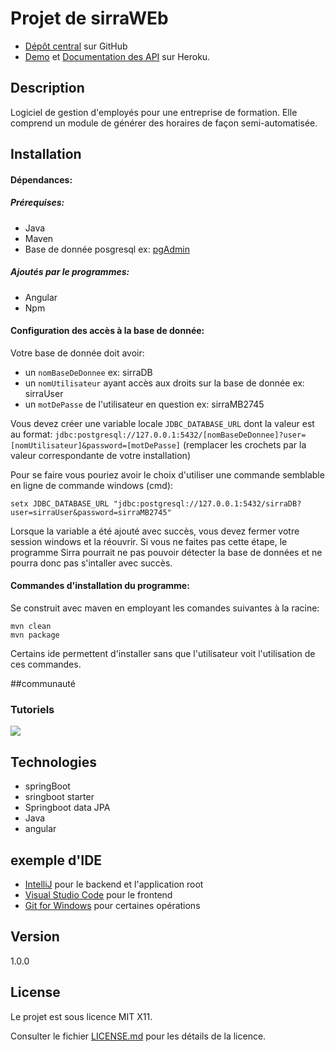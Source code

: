 # Projet de sirraWEb
* [Dépôt central](https://github.com/pierrelucueisd/Demo-INF5001) sur GitHub
* [Demo](https://inf5001-demo.herokuapp.com/) et 
[Documentation des API](https://inf5001-demo.herokuapp.com/swagger-ui.html) sur Heroku.
## Description
Logiciel de gestion d'employés pour une entreprise de formation. Elle comprend un module 
 de générer des horaires de façon semi-automatisée.

## Installation
#### Dépendances: 
##### Prérequises:
* Java
* Maven
* Base de donnée posgresql ex: [pgAdmin](https://www.pgadmin.org/download/)
##### Ajoutés par le programmes:
* Angular
* Npm
#### Configuration des accès à la base de donnée: 
Votre base de donnée doit avoir:
 * un `nomBaseDeDonnee` ex: sirraDB
 * un `nomUtilisateur` ayant accès aux droits sur la base de donnée  ex: sirraUser
 * un `motDePasse` de l'utilisateur en question ex: sirraMB2745
 
Vous devez créer une variable locale ``JDBC_DATABASE_URL``
dont la valeur est au format: 
``jdbc:postgresql://127.0.0.1:5432/[nomBaseDeDonnee]?user=[nomUtilisateur]&password=[motDePasse]`` 
(remplacer les crochets par la valeur correspondante de votre installation)

Pour se faire vous pouriez avoir le choix d'utiliser une commande semblable en ligne de commande windows (cmd):
```
setx JDBC_DATABASE_URL "jdbc:postgresql://127.0.0.1:5432/sirraDB?user=sirraUser&password=sirraMB2745"
```
Lorsque la variable a été ajouté avec succès, vous devez fermer votre session windows et la réouvrir.
Si vous ne faites pas cette étape, le programme Sirra pourrait ne pas pouvoir détecter la base de données et
ne pourra donc pas s'intaller avec succès.

#### Commandes d'installation du programme: 
Se construit avec maven en employant les comandes suivantes à la racine:
```
mvn clean
mvn package
```
Certains ide permettent d'installer sans que l'utilisateur voit l'utilisation de ces commandes.

##communauté
### Tutoriels
<a href="https://www.youtube.com/playlist?list=PLGN2Dvm8fzLdt1HE0D9ajoTfsN_DwecXf" alt="Nos tutoriels" target="_blank">
<img src="https://i.imgur.com/vKb2F1B.png" />
</a>

## Technologies
* springBoot
* sringboot starter
* Springboot data JPA
* Java
* angular

## exemple d'IDE
* [IntelliJ](https://www.jetbrains.com/fr-fr/idea/) pour le backend et l'application root
* [Visual Studio Code](https://code.visualstudio.com/) pour le frontend
* [Git for Windows](https://gitforwindows.org/) pour certaines opérations

## Version
1.0.0

## License 

Le projet est sous licence MIT X11.

Consulter le fichier [LICENSE.md](LICENSE.md) pour les détails de la licence.

